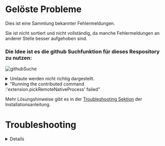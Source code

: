 # Gelöste Probleme

Dies ist eine Sammlung bekannter Fehlermeldungen.

Sie ist nicht sortiert und nicht vollständig, da manche Fehlermeldungen an anderer Stelle besser aufgehoben sind. 

### Die Idee ist es die github Suchfunktion für dieses Respository zu nutzen:

![githubSuche](https://user-images.githubusercontent.com/81232074/113470733-0f520b00-9458-11eb-9f0c-46f9ba9994a9.png)


<details>
<summary>Umlaute werden nicht richtig dargestellt.</summary>

Nicht-ASCII-Zeichen sind nicht ganz einfach in den Griff zu bekommen, da dies nicht nur von VSCode abhängt.

Ein vielversprechender erster Versuch ist es am unteren rechten Rand des VSCode-Fensters das Encoding zu ändern.

Interessanterweise ist beim Ausführen des Programms (mittels Code Runner) oft CP437 und für den Debugger UTF-8 oder UTF-8 with BOM die richtige Wahl.

</details>


<details>
<summary>"Running the contributed command :'extension.pickRemoteNativeProcess' failed"</summary>

[Problem mit dem Virenscanner](https://github.com/hshf1/cprog/blob/main/installation.md#virenscanner)

</details>


Mehr Lösungshinweise gibt es in der [Troubleshooting Sektion](https://github.com/hshf1/cprog/blob/main/installation.md#troubleshooting) der Installationsanleitung.

# Troubleshooting
<details>
## Allgemein

### Sonder- oder Leerzeichen irgendwo im Pfad?

Insbesondere, aber nicht nur, bei den Fehlermeldungen

#### File not found

oder

#### No such file or directory

sollte man dies nochmal genau überprüfen.

  Heißt die Datei z. B. Prüfsumme.c?
  Irgendeiner der Ordner, in der sich die Datei schließlich befindet "Übung" oder "Neue Projekte"?
  Ist der Benutzername Ségolène?
  
### .vscode-Ordner nicht im "obersten" geöffneten Ordner?
  
  Der erste geöffnete Ordner in VSCode muss einen Ordner .vscode enthalten, der wiederum die Dateien launch.json, settings.json und tasks.json enthalten muss. Diesen .vscode-Ordner solltet ihr bei euch im Ordner "vscodeforc" finden und könnt ihn gerne kopieren und mehrfach verwenden. 
  
### Virenscanner?

Bei der Installation, insbesondere dem Herunterladen und Installieren von Chocolatey können übereifrige Virenscanner Probleme machen.

Auch das Aufrufen des Compilers oder -noch öfter- des Debuggers kann Virenscanner irritieren.

Der hauseigene Virenscanner von Windows (Defender) ist bisher eher zurückhaltend, bekannt sind Problem mit AntiVir und McAfee.

In diesem Fall kann man das Anti-Virus Programm für einen kurzen Moment ausstellen und es so probieren. Beim Testen von Compiler und Debugger kann man die Internetverbindung vorher trennen.

## MacOS

### XCRUN
<details>
<summary>xcrun: error: invalid active developer path... </summary>

Dann hat die Installation von xcode-select nicht geklappt. Manchmal "verschwindet" die Installation auch nach einem Update, z.B. des Betriebssystems.

Dies lässt sich im Terminal wie folgt beheben:

> xcode-select --install

</details>

### GitLens
<details>
<summary>"GitLens was unable to find Git. Please make sure Git is installed. Also ensure that Git is either in the PATH, or that 'git.path' is pointed to its installed location."</summary>

Dann hat vermutlich die Installation von xcode-select nicht geklappt. Manchmal "verschwindet" die Installation auch nach einem Update, z.B. des Betriebssystems.

Dies lässt sich im Terminal wie folgt beheben:

> xcode-select --install

</details>

## Windows

### Choco
<details>
<summary>Die Benennung "choco" wurde nicht als Name eines Cmdlet, einer Funktion, einer Skriptdatei oder eines ausführbaren Programms erkannt.</summary>

Entweder wurde chocolatey nicht installiert, das Ende der Installation wurde nicht abgewartet oder die PowerShell Sitzung wurde nach der Installation nicht beendet.

Also einmal PowerShell beenden und (wieder als Administrator) neu öffnen. Wenn das nicht hilft den vorherigen Schritt wiederholen.

</details>

### Existing Chocolatey installation
<details>
<summary>An existing Chocolatey installation was detected. Installation will not continue.
For security reasons, this script will not overwrite existing installations.</summary>


Eine unvollständige Installation von Chocolatey kann man mit folgendem Befehl entfernen:

> Remove-Item C:\ProgramData\chocolatey -Recurse

</details>
  </details>
